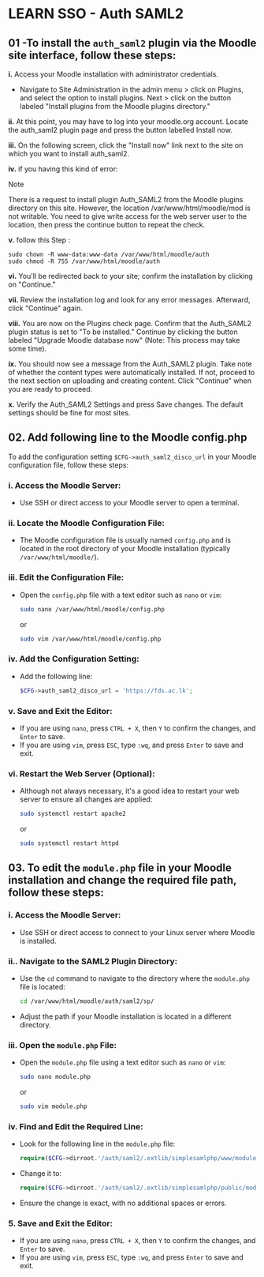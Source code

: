 # LEARN SSO - Auth SAML2

## 01 -To install the `auth_saml2` plugin via the Moodle site interface, follow these steps:


**i.** Access your Moodle installation with administrator credentials.
* Navigate to Site Administration in the admin menu > click on Plugins, and select the option to install plugins. Next > click on the button labeled "Install plugins from the Moodle plugins directory."
  
<!-- <img src="https://github.com/LEARN-LK/lms/blob/master/img/78-h5p-plugin1.png?raw=true"  style="max-width: 100%;width: 600px;"><img src="https://github.com/LEARN-LK/lms/blob/master/img/79-h5p-plugin2.png?raw=true"  style="max-width: 100%;width: 600px;"> -->
**ii.**  At this point, you may have to log into your moodle.org account. Locate the auth_saml2 plugin page and press the button labelled Install now.
  
<!-- <img src="https://github.com/LEARN-LK/lms/blob/master/img/80-h5p-plugin3.png?raw=true"  style="max-width: 100%;width: 600px;">
<img src="https://github.com/LEARN-LK/lms/blob/master/img/81-h5p-plugin4.png?raw=true"  style="max-width: 100%;width: 600px;">
<img src="https://github.com/LEARN-LK/lms/blob/master/img/82-h5p-plugin5.png?raw=true"  style="max-width: 100%;width: 600px;"> -->
**iii.**  On the following screen, click the "Install now" link next to the site on which you want to install auth_saml2.

<!-- <img src="https://github.com/LEARN-LK/lms/blob/master/img/83-h5p-plugin6.png?raw=true"  style="max-width: 100%;width: 600px;">  --> 

**iv.** if you having this kind of error:

> [!NOTE]
> There is a request to install plugin Auth_SAML2 from the Moodle plugins directory on this site. However, the location /var/www/html/moodle/mod is not writable. You need to give write access for the web server user to the location, then press the continue button to repeat the check.


**v.** follow this Step :
<pre><code>sudo chown -R www-data:www-data /var/www/html/moodle/auth
sudo chmod -R 755 /var/www/html/moodle/auth
</code></pre>


**vi.**  You'll be redirected back to your site; confirm the installation by clicking on "Continue."

<!-- <img src="https://github.com/LEARN-LK/lms/blob/master/img/84-h5p-plugin7.png?raw=true"  style="max-width: 100%;width: 600px;">  -->     
**vii.**  Review the installation log and look for any error messages. Afterward, click "Continue" again.

<!-- <img src="https://github.com/LEARN-LK/lms/blob/master/img/85-h5p-plugin8.png?raw=true"  style="max-width: 100%;width: 600px;"> -->
     
**viii.**  You are now on the Plugins check page. Confirm that the Auth_SAML2 plugin status is set to "To be installed." Continue by clicking the button labeled "Upgrade Moodle database now" (Note: This process may take some time).
  
<!-- <img src="https://github.com/LEARN-LK/lms/blob/master/img/86-h5p-plugin9.png?raw=true"  style="max-width: 100%;width: 600px;"> -->     
**ix.**  You should now see a message from the Auth_SAML2 plugin. Take note of whether the content types were automatically installed. If not, proceed to the next section on uploading and creating content. Click "Continue" when you are ready to proceed.

<!-- <img src="https://github.com/LEARN-LK/lms/blob/master/img/87-h5p-plugin10.png?raw=true"  style="max-width: 100%;width: 600px;">    --> 
**x.**  Verify the Auth_SAML2 Settings and press Save changes. The default settings should be fine for most sites.

<!-- <img src="https://github.com/LEARN-LK/lms/blob/master/img/88-h5p-plugin11.png?raw=true"  style="max-width: 100%;width: 600px;"> -->  


## 02. Add following line to the Moodle config.php
  To add the configuration setting `$CFG->auth_saml2_disco_url` in your Moodle configuration file, follow these steps:

### i. **Access the Moodle Server:**
   - Use SSH or direct access to your Moodle server to open a terminal.

### ii. **Locate the Moodle Configuration File:**
   - The Moodle configuration file is usually named `config.php` and is located in the root directory of your Moodle installation (typically `/var/www/html/moodle/`).

### iii. **Edit the Configuration File:**
   - Open the `config.php` file with a text editor such as `nano` or `vim`:

     ```bash
     sudo nano /var/www/html/moodle/config.php
     ```
     or
     ```bash
     sudo vim /var/www/html/moodle/config.php
     ```

### iv. **Add the Configuration Setting:**
   
   - Add the following line:
     ```php
     $CFG->auth_saml2_disco_url = 'https://fds.ac.lk';
     ```
### v. **Save and Exit the Editor:**
   - If you are using `nano`, press `CTRL + X`, then `Y` to confirm the changes, and `Enter` to save.
   - If you are using `vim`, press `ESC`, type `:wq`, and press `Enter` to save and exit.

### vi. **Restart the Web Server (Optional):**
   - Although not always necessary, it's a good idea to restart your web server to ensure all changes are applied:
     ```bash
     sudo systemctl restart apache2
     ```
     or
     ```bash
     sudo systemctl restart httpd
     ```


## 03. To edit the `module.php` file in your Moodle installation and change the required file path, follow these steps:

### i. **Access the Moodle Server:**
   - Use SSH or direct access to connect to your Linux server where Moodle is installed.

### ii.. **Navigate to the SAML2 Plugin Directory:**
   - Use the `cd` command to navigate to the directory where the `module.php` file is located:

     ```bash
     cd /var/www/html/moodle/auth/saml2/sp/
     ```

   - Adjust the path if your Moodle installation is located in a different directory.

### iii. **Open the `module.php` File:**
   - Open the `module.php` file using a text editor such as `nano` or `vim`:

     ```bash
     sudo nano module.php
     ```
     or
     ```bash
     sudo vim module.php
     ```

### iv. **Find and Edit the Required Line:**
   - Look for the following line in the `module.php` file:

     ```php
     require($CFG->dirroot.'/auth/saml2/.extlib/simplesamlphp/www/module.php');
     ```
   - Change it to:
     ```php
     require($CFG->dirroot.'/auth/saml2/.extlib/simplesamlphp/public/module.php');
     ```
   - Ensure the change is exact, with no additional spaces or errors.

### 5. **Save and Exit the Editor:**
   - If you are using `nano`, press `CTRL + X`, then `Y` to confirm the changes, and `Enter` to save.
   - If you are using `vim`, press `ESC`, type `:wq`, and press `Enter` to save and exit.


  
